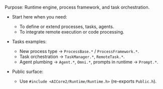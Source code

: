Purpose: Runtime engine, process framework, and task orchestration.

- Start here when you need:
  - To define or extend processes, tasks, agents.
  - To integrate remote execution or code processing.

- Tasks examples:
  - New process type → `ProcessBase.*` / `ProcessFramework.*`.
  - Task orchestration → `TaskManager.*`, `RemoteTask.*`.
  - Agent plumbing → `Agent.*`, `Omni.*`, prompts in runtime → `Prompt.*`.

- Public surface:
  - Use `#include <AICore2/Runtime/Runtime.h>` (re-exports `Public.h`).
